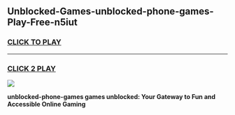 
## Unblocked-Games-unblocked-phone-games-Play-Free-n5iut
<h3>
<a href="https://premium76.site?title=unblocked-phone-games&ref=22A">CLICK TO PLAY</a></h3>
<hr>

<h3>
<a href="https://premium76.site?title=unblocked-phone-games&ref=22A">CLICK 2 PLAY</a>
  
</h3>

<a href="https://premium76.site?title=unblocked-phone-games&ref=22A"><img src="https://clearcache.store/games.png"></a>


**unblocked-phone-games games unblocked: Your Gateway to Fun and Accessible Online Gaming**
